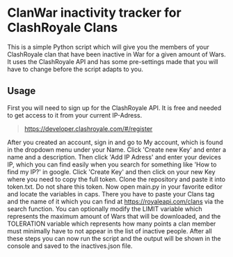 # ClanWar inactivity tracker for ClashRoyale Clans

This is a simple Python script which will give you the members of your ClashRoyale clan that have been inactive in War for a given amount of Wars.
It uses the ClashRoyale API and has some pre-settings made that you will have to change before the script adapts to you.

## Usage

First you will need to sign up for the ClashRoyale API. It is free and needed to get access to it from your current IP-Adress.
> https://developer.clashroyale.com/#/register

After you created an account, sign in and go to My account, which is found in the dropdown menu under your Name.
Click 'Create new Key' and enter a name and a description. Then click 'Add IP Adress' and enter your devices IP, which you can find easily when you search for something like 'How to find my IP?' in google.
Click 'Create Key' and then click on your new Key where you need to copy the full token. 
Clone the repository and paste it into token.txt. Do not share this token.
Now open main.py in your favorite editor and locate the variables in caps. 
There you have to paste your Clans tag and the name of it which you can find at https://royaleapi.com/clans via the search function.
You can optionally modify the LIMIT variable which represents the maximum amount of Wars that will be downloaded, and the TOLERATION variable which represents how many points a clan member must minimally have to not appear in the list of inactive people.
After all these steps you can now run the script and the output will be shown in the console and saved to the inactives.json file. 